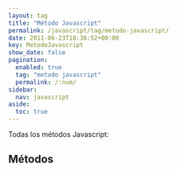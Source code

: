 ```yaml
---
layout: tag
title: "Método Javascript"
permalink: /javascript/tag/metodo-javascript/
date: 2011-06-23T18:38:52+00:00
key: MetodoJavascript
show_date: false
pagination: 
  enabled: true
  tag: "metodo javascript"
  permalink: /:num/    
sidebar:
  nav: javascript
aside:
  toc: true
---
```


Todas los métodos Javascript:
<h2>Métodos</h2>